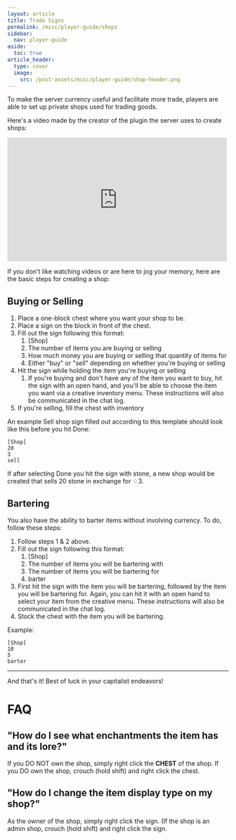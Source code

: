 ```yaml
---
layout: article
title: Trade Signs
permalink: /misc/player-guide/shops
sidebar:
  nav: player-guide
aside:
  toc: true
article_header:
  type: cover
  image:
    src: /post-assets/misc/player-guide/shop-header.png
---
```


To make the server currency useful and facilitate more trade, players are able to set up private shops used for trading goods.

Here's a video made by the creator of the plugin the server uses to create shops:

<iframe width="500" height="281" src="https://www.youtube.com/embed/6lDM1aAhgv0" title="YouTube video player" frameborder="0" allow="accelerometer; autoplay; clipboard-write; encrypted-media; gyroscope; picture-in-picture" allowfullscreen></iframe>

If you don't like watching videos or are here to jog your memory, here are the basic steps for creating a shop:

## Buying or Selling

1. Place a one-block chest where you want your shop to be.
2. Place a sign on the block in front of the chest.
3. Fill out the sign following this format:
   1. [Shop]
   2. The number of items you are buying or selling
   3. How much money you are buying or selling that quantity of items for
   4. Either "buy" or "sell" depending on whether you're buying or selling
4. Hit the sign while holding the item you're buying or selling
   1. If you're buying and don't have any of the item you want to buy, hit the sign with an open hand, and you'll be able to choose the item you want via a creative inventory menu. These instructions will also be communicated in the chat log.
5. If you're selling, fill the chest with inventory

An example Sell shop sign filled out according to this template should look like this before you hit Done:

```
[Shop]
20
3
sell
```

If after selecting Done you hit the sign with stone, a new shop would be created that sells 20 stone in exchange for ♢3.

## Bartering

You also have the ability to barter items without involving currency. To do, follow these steps:

1. Follow steps 1 & 2 above.
2. Fill out the sign following this format:
   1. [Shop]
   2. The number of items you will be bartering with
   3. The number of items you will be bartering for
   4. barter
3. First hit the sign with the item you will be bartering, followed by the item you will be bartering for. Again, you can hit it with an open hand to select your item from the creative menu. These instructions will also be communicated in the chat log.
4. Stock the chest with the item you will be bartering.

Example:

```
[Shop]
10
5
barter
```

---

And that's it! Best of luck in your capitalist endeavors!

# FAQ

## "How do I see what enchantments the item has and its lore?"

If you DO NOT own the shop, simply right click the **CHEST** of the shop.
If you DO own the shop, crouch (hold shift) and right click the chest.

## "How do I change the item display type on my shop?"

As the owner of the shop, simply right click the sign. (If the shop is an admin shop, crouch (hold shift) and right click the sign.
